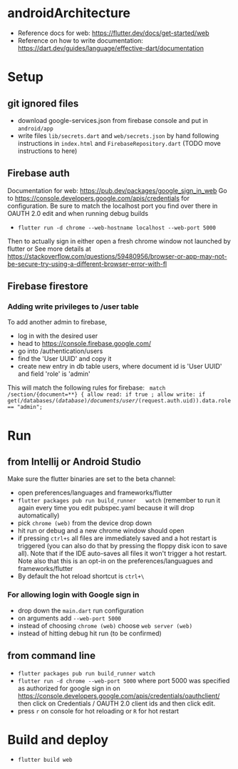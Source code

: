 # androidArchitecture

- Reference docs for web: https://flutter.dev/docs/get-started/web
- Reference on how to write documentation: https://dart.dev/guides/language/effective-dart/documentation

# Setup
## git ignored files
- download google-services.json from firebase console and put in `android/app`
- write files `lib/secrets.dart` and `web/secrets.json` by hand following instructions in `index.html` and `FirebaseRepository.dart` (TODO move instructions to here)

## Firebase auth
Documentation for web: https://pub.dev/packages/google_sign_in_web
Go to https://console.developers.google.com/apis/credentials for configuration.
Be sure to match the localhost port you find over there in OAUTH 2.0 edit and when running debug builds 
- `flutter run -d chrome --web-hostname localhost --web-port 5000`

Then to actually sign in either open a fresh chrome window not launched by flutter 
   or
See more details at https://stackoverflow.com/questions/59480956/browser-or-app-may-not-be-secure-try-using-a-different-browser-error-with-fl

## Firebase firestore
### Adding write privileges to /user table
 To add another admin to firebase,
- log in with the desired user
- head to https://console.firebase.google.com/
- go into /authentication/users
- find the 'User UUID' and copy it
- create new entry in db table users, where document id is 'User UUID' and field 'role' is 'admin'

This will match the following rules for firebase:
<code>
    match /section/{document=**}  {
      allow read: if true ;
      allow write: if get(/databases/$(database)/documents/user/$(request.auth.uid)).data.role == "admin";
</code>

# Run
## from Intellij or Android Studio
Make sure the flutter binaries are set to the beta channel: 
- open preferences/languages and frameworks/flutter
- `flutter packages pub run build_runner   watch` (remember to run it again every time you edit pubspec.yaml because it will drop automatically)
- pick `chrome (web)` from the device drop down
- hit run or debug and a new chrome window should open
- if pressing `ctrl+s` all files are immediately saved and a hot restart is triggered (you can also do that by pressing the floppy disk icon to save all). Note that if the IDE auto-saves all files it won't trigger a hot restart. Note also that this is an opt-in on the preferences/languagues and frameworks/flutter
- By default the hot reload shortcut is `ctrl+\`
 
### For allowing login with Google sign in
- drop down the `main.dart` run configuration
- on arguments add `--web-port 5000`
- instead of choosing `chrome (web)` choose `web server (web)`
- instead of hitting debug hit run (to be confirmed)

## from command line 
- `flutter packages pub run build_runner watch`
- `flutter run -d chrome --web-port 5000` where port 5000 was specified as authorized for google sign in on https://console.developers.google.com/apis/credentials/oauthclient/  then click on Credentials / OAUTH 2.0 client ids and then click edit.
- press `r` on console for hot reloading or `R` for hot restart

# Build and deploy
- `flutter build web`